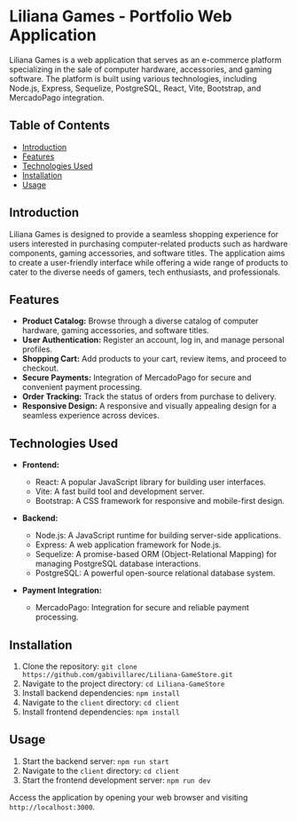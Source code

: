 # Liliana Games - Portfolio Web Application

Liliana Games is a web application that serves as an e-commerce platform specializing in the sale of computer hardware, accessories, and gaming software. The platform is built using various technologies, including Node.js, Express, Sequelize, PostgreSQL, React, Vite, Bootstrap, and MercadoPago integration.

## Table of Contents

- [Introduction](#introduction)
- [Features](#features)
- [Technologies Used](#technologies-used)
- [Installation](#installation)
- [Usage](#usage)

## Introduction

Liliana Games is designed to provide a seamless shopping experience for users interested in purchasing computer-related products such as hardware components, gaming accessories, and software titles. The application aims to create a user-friendly interface while offering a wide range of products to cater to the diverse needs of gamers, tech enthusiasts, and professionals.

## Features

- **Product Catalog:** Browse through a diverse catalog of computer hardware, gaming accessories, and software titles.
- **User Authentication:** Register an account, log in, and manage personal profiles.
- **Shopping Cart:** Add products to your cart, review items, and proceed to checkout.
- **Secure Payments:** Integration of MercadoPago for secure and convenient payment processing.
- **Order Tracking:** Track the status of orders from purchase to delivery.
- **Responsive Design:** A responsive and visually appealing design for a seamless experience across devices.

## Technologies Used

- **Frontend:**
  - React: A popular JavaScript library for building user interfaces.
  - Vite: A fast build tool and development server.
  - Bootstrap: A CSS framework for responsive and mobile-first design.

- **Backend:**
  - Node.js: A JavaScript runtime for building server-side applications.
  - Express: A web application framework for Node.js.
  - Sequelize: A promise-based ORM (Object-Relational Mapping) for managing PostgreSQL database interactions.
  - PostgreSQL: A powerful open-source relational database system.

- **Payment Integration:**
  - MercadoPago: Integration for secure and reliable payment processing.

## Installation

1. Clone the repository: `git clone https://github.com/gabivillarec/Liliana-GameStore.git`
2. Navigate to the project directory: `cd Liliana-GameStore`
3. Install backend dependencies: `npm install`
4. Navigate to the `client` directory: `cd client`
5. Install frontend dependencies: `npm install`

## Usage

1. Start the backend server: `npm run start`
2. Navigate to the `client` directory: `cd client`
3. Start the frontend development server: `npm run dev`

Access the application by opening your web browser and visiting `http://localhost:3000`.


